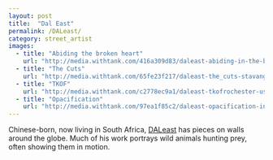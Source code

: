 ```yaml
---
layout: post
title:  "Dal East"
permalink: /DALeast/
category: street_artist
images: 
  - title: "Abiding the broken heart"
    url: "http://media.withtank.com/416a309d83/daleast-abiding-in-the-broken-heartmalaga-spain2013p.jpg"
  - title: "The Cuts"
    url: "http://media.withtank.com/65fe23f217/daleast-the_cuts-stavanger-norway2013o.jpg"
  - title: "TKOF"
    url: "http://media.withtank.com/c2778ec9a1/daleast-tkofrochester-usa2013rphoto-by-mark-deff.jpg"
  - title: "Opacification"
    url: "http://media.withtank.com/97ea1f85c2/daleast-opacification-ink_-acrylic_tea-on-canvas76x61cm2012.jpg"
---
```


Chinese-born, now living in South Africa, [DALeast](http://www.daleast.com) has pieces on walls around the globe. Much of his work portrays wild animals hunting prey, often showing them in motion. 


